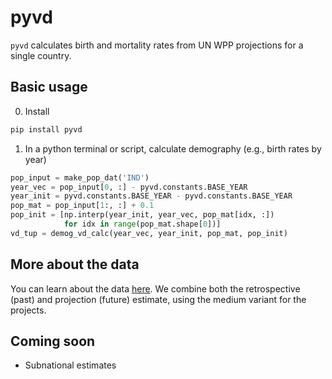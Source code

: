 # pyvd

`pyvd` calculates birth and mortality rates from UN WPP projections for a single country.

## Basic usage

0. Install
```bash
pip install pyvd
```
1. In a python terminal or script, calculate demography (e.g., birth rates by year)
```python
pop_input = make_pop_dat('IND')
year_vec = pop_input[0, :] - pyvd.constants.BASE_YEAR
year_init = pyvd.constants.BASE_YEAR - pyvd.constants.BASE_YEAR
pop_mat = pop_input[1:, :] + 0.1
pop_init = [np.interp(year_init, year_vec, pop_mat[idx, :])
            for idx in range(pop_mat.shape[0])]
vd_tup = demog_vd_calc(year_vec, year_init, pop_mat, pop_init)
```

## More about the data
You can learn about the data [here](https://population.un.org/wpp/). We combine both the retrospective (past) and projection (future) estimate, using the medium variant for the projects.

## Coming soon
- Subnational estimates

